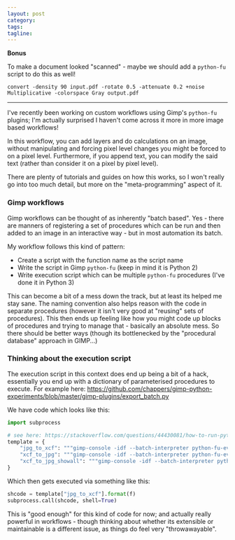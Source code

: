 ```yaml
---
layout: post
category:
tags:
tagline:
---
```


**Bonus**

To make a document looked "scanned" - maybe we should add a `python-fu` script to do this as well!

```
convert -density 90 input.pdf -rotate 0.5 -attenuate 0.2 +noise Multiplicative -colorspace Gray output.pdf
```

---

I've recently been working on custom workflows using Gimp's `python-fu` plugins; I'm actually surprised I haven't come across it more in more image based workflows!

In this workflow, you can add layers and do calculations on an image, without manipulating and forcing pixel level changes you might be forced to on a pixel level. Furthermore, if you append text, you can modify the said text (rather than consider it on a pixel by pixel level).

There are plenty of tutorials and guides on how this works, so I won't really go into too much detail, but more on the "meta-programming" aspect of it.

### Gimp workflows

Gimp workflows can be thought of as inherently "batch based". Yes - there are manners of registering a set of procedures which can be run and then added to an image in an interactive way - but in most automation its batch.

My workflow follows this kind of pattern:

- Create a script with the function name as the script name
- Write the script in Gimp `python-fu` (keep in mind it is Python 2)
- Write execution script which can be multiple `python-fu` procedures (I've done it in Python 3)

This can become a bit of a mess down the track, but at least its helped me stay sane. The naming convention also helps reason with the code in separate procedures (however it isn't very good at "reusing" sets of procedures). This then ends up feeling like how you might code up blocks of procedures and trying to manage that - basically an absolute mess. So there should be better ways (though its bottlenecked by the "procedural database" approach in GIMP...)

### Thinking about the execution script

The execution script in this context does end up being a bit of a hack, essentially you end up with a dictionary of parameterised procedures to execute. For example here: https://github.com/chappers/gimp-python-experiments/blob/master/gimp-plugins/export_batch.py

We have code which looks like this:

```py
import subprocess

# see here: https://stackoverflow.com/questions/44430081/how-to-run-python-scripts-using-gimpfu-from-windows-command-line
template = {
    "jpg_to_xcf": """gimp-console -idf --batch-interpreter python-fu-eval -b "import sys;sys.path.insert(0, './gimp-plugins'); import jpg_to_xcf; jpg_to_xcf.jpg_to_xcf('{}',)" -b "pdb.gimp_quit(1)" """,
    "xcf_to_jpg": """gimp-console -idf --batch-interpreter python-fu-eval -b "import sys;sys.path.insert(0, './gimp-plugins'); import xcf_to_jpg; xcf_to_jpg.xcf_to_jpg('{}',)" -b "pdb.gimp_quit(1)" """,
    "xcf_to_jpg_showall": """gimp-console -idf --batch-interpreter python-fu-eval -b "import sys;sys.path.insert(0, './gimp-plugins'); import xcf_to_jpg_showall; xcf_to_jpg_showall.xcf_to_jpg_showall('{}',)" -b "pdb.gimp_quit(1)" """,
}
```

Which then gets executed via something like this:

```py
shcode = template["jpg_to_xcf"].format(f)
subprocess.call(shcode, shell=True)
```

This is "good enough" for this kind of code for now; and actually really powerful in workflows - though thinking about whether its extensible or maintainable is a different issue, as things do feel very "throwawayable".
